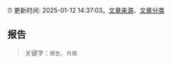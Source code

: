 :alarm_clock: 更新时间: 2025-01-12 14:37:03。[文章来源](/README.md)、[文章分类](/TAGS.md)

## 报告


> 关键字：`报告`、`月报`



